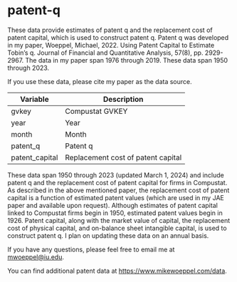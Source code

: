 # patent-q
These data provide estimates of patent q and the replacement cost of patent capital, which is used to construct patent q. Patent q was developed in my paper, Woeppel, Michael, 2022. Using Patent Capital to Estimate Tobin’s q. Journal of Financial and Quantitative Analysis, 57(8), pp. 2929-2967. The data in my paper span 1976 through 2019. These data span 1950 through 2023. 

If you use these data, please cite my paper as the data source. 


| Variable       | Description                        |
| -------------- | ---------------------------------- |
| gvkey          | Compustat GVKEY                    |
| year           | Year                               |
| month          | Month                              |
| patent_q       | Patent q                           |
| patent_capital | Replacement cost of patent capital |


These data span 1950 through 2023 (updated March 1, 2024) and include patent q and the replacement cost of patent capital for firms in Compustat. As described in the above mentioned paper, the replacement cost of patent capital is a function of estimated patent values (which are used in my JAE paper and available upon request). Although estimates of patent capital linked to Compustat firms begin in 1950, estimated patent values begin in 1926. Patent capital, along with the market value of capital, the replacement cost of physical capital, and on-balance sheet intangible capital, is used to construct patent q. I plan on updating these data on an annual basis. 

If you have any questions, please feel free to email me at mwoeppel@iu.edu. 

You can find additional patent data at https://www.mikewoeppel.com/data. 
